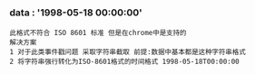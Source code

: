 ### data : '1998-05-18 00:00:00'
    此格式不符合 ISO 8601 标准 但是在chrome中是支持的
    解决方案
    1 对于此类事件戳问题 采取字符串截取 前提:数据中基本都是这种字符串格式
    2 将字符串强行转化为ISO-8601格式的时间格式 1998-05-18T00:00:00